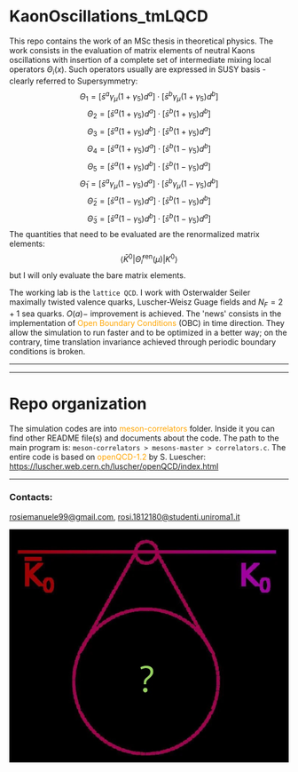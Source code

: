 # KaonOscillations_tmLQCD
This repo contains the work of an MSc thesis in theoretical physics.
The work consists in the evaluation of matrix elements of neutral Kaons oscillations with insertion of a complete set of intermediate mixing local operators $\Theta_i(x)$. Such operators usually are expressed in SUSY basis - clearly referred to Supersymmetry:
    $$ \Theta_1 = [\bar s^a \gamma_\mu (1+\gamma_5) d^a] \cdot [ \bar s^b \gamma_\mu (1+\gamma_5) d^b ] $$
    $$ \Theta_2 = [\bar s^a  (1+\gamma_5) d^a ] \cdot [ \bar s^b (1+\gamma_5) d^b ] $$
    $$ \Theta_3 = [\bar s^a  (1+\gamma_5) d^b ] \cdot [ \bar s^b (1+\gamma_5) d^a ] $$
    $$ \Theta_4 = [\bar s^a  (1+\gamma_5) d^a ] \cdot [ \bar s^b (1-\gamma_5) d^b ] $$
    $$ \Theta_5 = [\bar s^a  (1+\gamma_5) d^b ] \cdot [ \bar s^b (1-\gamma_5) d^a ] $$
    $$ \tilde\Theta_1 = [\bar s^a \gamma_\mu (1-\gamma_5) d^a] \cdot [ \bar s^b \gamma_\mu (1-\gamma_5) d^b ] $$
    $$ \tilde\Theta_2 = [\bar s^a  (1-\gamma_5) d^a] \cdot [ \bar s^b (1-\gamma_5) d^b ] $$
    $$ \tilde\Theta_3 = [\bar s^a  (1-\gamma_5) d^b] \cdot [ \bar s^b (1-\gamma_5) d^a ] $$
The quantities that need to be evaluated are the renormalized matrix elements:
$$ \langle \bar K^0 | \hat\Theta_i^\text{ren} (\mu) | K^0 \rangle $$
but I will only evaluate the bare matrix elements.

The working lab is the `lattice QCD`. I work with Osterwalder Seiler maximally twisted valence quarks, Luscher-Weisz Guage fields and $N_F = 2+1$ sea quarks. $O(a)-$ improvement is achieved.
The 'news' consists in the implementation of <span style="color:orange">Open Boundary Conditions</span> (OBC) in time direction. They allow the simulation to run faster and to be optimized in a better way; on the contrary, time translation invariance achieved through periodic boundary conditions is broken.

---
---

# Repo organization
The simulation codes are into <span style="color:orange">meson-correlators</span> folder. Inside it you can find other README file(s) and documents about the code. The path to the main program is:
`meson-correlators > mesons-master > correlators.c`.
The entire code is based on <span style="color:orange">openQCD-1.2</span> by S. Luescher: https://luscher.web.cern.ch/luscher/openQCD/index.html

---

### Contacts:
rosiemanuele99@gmail.com, rosi.1812180@studenti.uniroma1.it

![Kaons are mixing!](kaon.jpg "Kaons oscillatoions")
